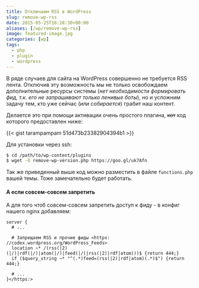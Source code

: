 ```yaml
---
title: Отключаем RSS в WordPress
slug: remove-wp-rss
date: 2015-05-25T16:28:30+00:00
aliases: [/wp/remove-wp-rss]
image: featured-image.jpg
categories: [wp]
tags:
  - php
  - plugin
  - wordpress
---
```


В ряде случаев для сайта на WordPress совершенно не требуется RSS лента. Отключив эту возможность мы не только освобождаем дополнительные ресурсы системы (_нет необходимости формировать фид, т.к. его не запрашивают только ленивые боты_), но и усложним задачу тем, кто уже сейчас (_или собирается_) грабит наш контент.

<!--more-->

Делается это при помощи активации очень простого плагина, ~~кот~~ код которого предоставлен ниже:

{{< gist tarampampam 51d473b23382904394b1 >}}

Для установки через ssh:

```bash
$ cd /path/to/wp-content/plugins
$ wget -O remove-wp-version.php https://goo.gl/uk7Afn
```

Так же приведенный выше код можно разместить в файле `functions.php` вашей темы. Тоже замечательно будет работать.

#### А если совсем-совсем запретить

А для того чтоб совсем-совсем запретить доступ к фиду - в конфиг нашего nginx добавляем:

```nginx
server {
  # ...

  # Запрещаем RSS и прочие фиды <https: //codex.wordpress.org/WordPress_Feeds>
  location ~* /(rss(|2)(|/)|rdf(|/)|atom(|/)|feed(|/(|rss(|2)|rdf|atom)))$ {return 444;}
  if ($query_string ~* "^(.*)feed=(rss(|2)|rdf|atom)(.*)$") {return 444;}

  # ...
}</https:>
```
